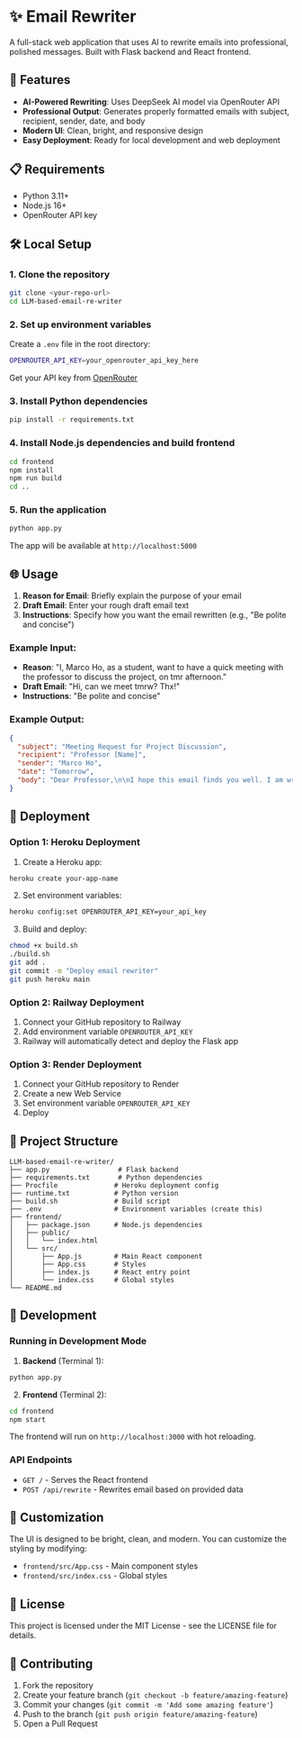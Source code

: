 # ✨ Email Rewriter

A full-stack web application that uses AI to rewrite emails into professional, polished messages. Built with Flask backend and React frontend.

## 🚀 Features

- **AI-Powered Rewriting**: Uses DeepSeek AI model via OpenRouter API
- **Professional Output**: Generates properly formatted emails with subject, recipient, sender, date, and body
- **Modern UI**: Clean, bright, and responsive design
- **Easy Deployment**: Ready for local development and web deployment

## 📋 Requirements

- Python 3.11+
- Node.js 16+
- OpenRouter API key

## 🛠️ Local Setup

### 1. Clone the repository
```bash
git clone <your-repo-url>
cd LLM-based-email-re-writer
```

### 2. Set up environment variables
Create a `.env` file in the root directory:
```bash
OPENROUTER_API_KEY=your_openrouter_api_key_here
```

Get your API key from [OpenRouter](https://openrouter.ai/)

### 3. Install Python dependencies
```bash
pip install -r requirements.txt
```

### 4. Install Node.js dependencies and build frontend
```bash
cd frontend
npm install
npm run build
cd ..
```

### 5. Run the application
```bash
python app.py
```

The app will be available at `http://localhost:5000`

## 🌐 Usage

1. **Reason for Email**: Briefly explain the purpose of your email
2. **Draft Email**: Enter your rough draft email text
3. **Instructions**: Specify how you want the email rewritten (e.g., "Be polite and concise")

### Example Input:
- **Reason**: "I, Marco Ho, as a student, want to have a quick meeting with the professor to discuss the project, on tmr afternoon."
- **Draft Email**: "Hi, can we meet tmrw? Thx!"
- **Instructions**: "Be polite and concise"

### Example Output:
```json
{
  "subject": "Meeting Request for Project Discussion",
  "recipient": "Professor [Name]",
  "sender": "Marco Ho",
  "date": "Tomorrow",
  "body": "Dear Professor,\n\nI hope this email finds you well. I am writing to request a brief meeting to discuss the project we are working on. Would tomorrow afternoon be convenient for you?\n\nThank you for your time.\n\nBest regards,\nMarco Ho"
}
```

## 🚀 Deployment

### Option 1: Heroku Deployment

1. Create a Heroku app:
```bash
heroku create your-app-name
```

2. Set environment variables:
```bash
heroku config:set OPENROUTER_API_KEY=your_api_key
```

3. Build and deploy:
```bash
chmod +x build.sh
./build.sh
git add .
git commit -m "Deploy email rewriter"
git push heroku main
```

### Option 2: Railway Deployment

1. Connect your GitHub repository to Railway
2. Add environment variable `OPENROUTER_API_KEY`
3. Railway will automatically detect and deploy the Flask app

### Option 3: Render Deployment

1. Connect your GitHub repository to Render
2. Create a new Web Service
3. Set environment variable `OPENROUTER_API_KEY`
4. Deploy

## 📁 Project Structure

```
LLM-based-email-re-writer/
├── app.py                 # Flask backend
├── requirements.txt       # Python dependencies
├── Procfile              # Heroku deployment config
├── runtime.txt           # Python version
├── build.sh              # Build script
├── .env                  # Environment variables (create this)
├── frontend/
│   ├── package.json      # Node.js dependencies
│   ├── public/
│   │   └── index.html
│   └── src/
│       ├── App.js        # Main React component
│       ├── App.css       # Styles
│       ├── index.js      # React entry point
│       └── index.css     # Global styles
└── README.md
```

## 🔧 Development

### Running in Development Mode

1. **Backend** (Terminal 1):
```bash
python app.py
```

2. **Frontend** (Terminal 2):
```bash
cd frontend
npm start
```

The frontend will run on `http://localhost:3000` with hot reloading.

### API Endpoints

- `GET /` - Serves the React frontend
- `POST /api/rewrite` - Rewrites email based on provided data

## 🎨 Customization

The UI is designed to be bright, clean, and modern. You can customize the styling by modifying:
- `frontend/src/App.css` - Main component styles
- `frontend/src/index.css` - Global styles

## 📝 License

This project is licensed under the MIT License - see the LICENSE file for details.

## 🤝 Contributing

1. Fork the repository
2. Create your feature branch (`git checkout -b feature/amazing-feature`)
3. Commit your changes (`git commit -m 'Add some amazing feature'`)
4. Push to the branch (`git push origin feature/amazing-feature`)
5. Open a Pull Request